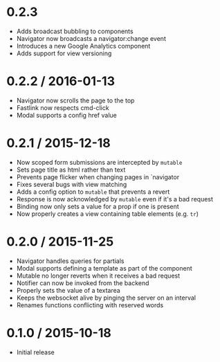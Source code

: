 # 0.2.3

  * Adds broadcast bubbling to components
  * Navigator now broadcasts a navigator:change event
  * Introduces a new Google Analytics component
  * Adds support for view versioning

# 0.2.2 / 2016-01-13

  * Navigator now scrolls the page to the top
  * Fastlink now respects cmd-click
  * Modal supports a config href value

# 0.2.1 / 2015-12-18

  * Now scoped form submissions are intercepted by `mutable`
  * Sets page title as html rather than text
  * Prevents page flicker when changing pages in `navigator
  * Fixes several bugs with view matching
  * Adds a config option to `mutable` that prevents a revert
  * Response is now acknowledged by `mutable` even if it's a bad request
  * Binding now only sets a value for a prop if one is present
  * Now properly creates a view containing table elements (e.g. `tr`)

# 0.2.0 / 2015-11-25

  * Navigator handles queries for partials
  * Modal supports defining a template as part of the component
  * Mutable no longer reverts when it receives a bad request
  * Notifier can now be invoked from the backend
  * Properly sets the value of a textarea
  * Keeps the websocket alive by pinging the server on an interval
  * Renames functions conflicting with reserved words

# 0.1.0 / 2015-10-18

  * Initial release
